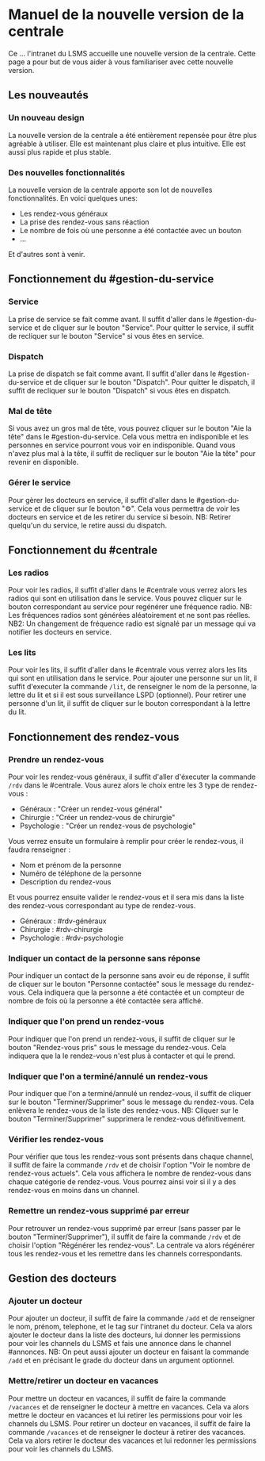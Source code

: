 # Manuel de la nouvelle version de la centrale

Ce ... l'intranet du LSMS accueille une nouvelle version de la centrale. Cette page a pour but de vous aider à vous familiariser avec cette nouvelle version.

## Les nouveautés

### Un nouveau design

La nouvelle version de la centrale a été entièrement repensée pour être plus agréable à utiliser. Elle est maintenant plus claire et plus intuitive. Elle est aussi plus rapide et plus stable.

### Des nouvelles fonctionnalités

La nouvelle version de la centrale apporte son lot de nouvelles fonctionnalités. En voici quelques unes:
- Les rendez-vous généraux
- La prise des rendez-vous sans réaction
- Le nombre de fois où une personne a été contactée avec un bouton
- ...

Et d'autres sont à venir.

## Fonctionnement du #gestion-du-service

### Service

La prise de service se fait comme avant. Il suffit d'aller dans le #gestion-du-service et de cliquer sur le bouton "Service".
Pour quitter le service, il suffit de recliquer sur le bouton "Service" si vous êtes en service.

### Dispatch

La prise de dispatch se fait comme avant. Il suffit d'aller dans le #gestion-du-service et de cliquer sur le bouton "Dispatch".
Pour quitter le dispatch, il suffit de recliquer sur le bouton "Dispatch" si vous êtes en dispatch.

### Mal de tête

Si vous avez un gros mal de tête, vous pouvez cliquer sur le bouton "Aie la tête" dans le #gestion-du-service. Cela vous mettra en indisponible et les personnes en service pourront vous voir en indisponible.
Quand vous n'avez plus mal à la tête, il suffit de recliquer sur le bouton "Aie la tête" pour revenir en disponible.

### Gérer le service 

Pour gèrer les docteurs en service, il suffit d'aller dans le #gestion-du-service et de cliquer sur le bouton "⚙️". Cela vous permettra de voir les docteurs en service et de les retirer du service si besoin.
NB: Retirer quelqu'un du service, le retire aussi du dispatch.

## Fonctionnement du #centrale

### Les radios

Pour voir les radios, il suffit d'aller dans le #centrale vous verrez alors les radios qui sont en utilisation dans le service. Vous pouvez cliquer sur le bouton correspondant au service pour regénérer une fréquence radio.
NB: Les fréquences radios sont générées aléatoirement et ne sont pas réelles.
NB2: Un changement de fréquence radio est signalé par un message qui va notifier les docteurs en service.

### Les lits

Pour voir les lits, il suffit d'aller dans le #centrale vous verrez alors les lits qui sont en utilisation dans le service. 
Pour ajouter une personne sur un lit, il suffit d'executer la commande `/lit`, de renseigner le nom de la personne, la lettre du lit et si il est sous surveillance LSPD (optionnel).
Pour retirer une personne d'un lit, il suffit de cliquer sur le bouton correspondant à la lettre du lit.

## Fonctionnement des rendez-vous

### Prendre un rendez-vous

Pour voir les rendez-vous généraux, il suffit d'aller d'éxecuter la commande `/rdv` dans le #centrale. Vous aurez alors le choix entre les 3 type de rendez-vous :
- Généraux : "Créer un rendez-vous général"
- Chirurgie : "Créer un rendez-vous de chirurgie"
- Psychologie : "Créer un rendez-vous de psychologie"

Vous verrez ensuite un formulaire à remplir pour créer le rendez-vous, il faudra renseigner : 
- Nom et prénom de la personne
- Numéro de téléphone de la personne
- Description du rendez-vous

Et vous pourrez ensuite valider le rendez-vous et il sera mis dans la liste des rendez-vous correspondant au type de rendez-vous.
- Généraux : #rdv-généraux
- Chirurgie : #rdv-chirurgie
- Psychologie : #rdv-psychologie

### Indiquer un contact de la personne sans réponse

Pour indiquer un contact de la personne sans avoir eu de réponse, il suffit de cliquer sur le bouton "Personne contactée" sous le message du rendez-vous. Cela indiquera que la personne a été contactée et un compteur de nombre de fois où la personne a été contactée sera affiché.

### Indiquer que l'on prend un rendez-vous

Pour indiquer que l'on prend un rendez-vous, il suffit de cliquer sur le bouton "Rendez-vous pris" sous le message du rendez-vous. Cela indiquera que la le rendez-vous n'est plus à contacter et qui le prend.

### Indiquer que l'on a terminé/annulé un rendez-vous

Pour indiquer que l'on a terminé/annulé un rendez-vous, il suffit de cliquer sur le bouton "Terminer/Supprimer" sous le message du rendez-vous. Cela enlèvera le rendez-vous de la liste des rendez-vous.
NB: Cliquer sur le bouton "Terminer/Supprimer" supprimera le rendez-vous définitivement.

### Vérifier les rendez-vous

Pour vérifier que tous les rendez-vous sont présents dans chaque channel, il suffit de faire la commande `/rdv` et de choisir l'option "Voir le nombre de rendez-vous actuels". Cela vous affichera le nombre de rendez-vous dans chaque catégorie de rendez-vous.
Vous pourrez ainsi voir si il y a des rendez-vous en moins dans un channel.

### Remettre un rendez-vous supprimé par erreur

Pour retrouver un rendez-vous supprimé par erreur (sans passer par le bouton "Terminer/Supprimer"), il suffit de faire la commande `/rdv` et de choisir l'option "Régénérer les rendez-vous". La centrale va alors régénérer tous les rendez-vous et les remettre dans les channels correspondants.

## Gestion des docteurs 

### Ajouter un docteur

Pour ajouter un docteur, il suffit de faire la commande `/add` et de renseigner le nom, prénom, telephone, et le tag sur l'intranet du docteur. Cela va alors ajouter le docteur dans la liste des docteurs, lui donner les permissions pour voir les channels du LSMS et fais une annonce dans le channel #annonces.
NB: On peut aussi ajouter un docteur en faisant la commande `/add` et en précisant le grade du docteur dans un argument optionnel.

### Mettre/retirer un docteur en vacances

Pour mettre un docteur en vacances, il suffit de faire la commande `/vacances` et de renseigner le docteur à mettre en vacances. Cela va alors mettre le docteur en vacances et lui retirer les permissions pour voir les channels du LSMS.
Pour retirer un docteur en vacances, il suffit de faire la commande `/vacances` et de renseigner le docteur à retirer des vacances. Cela va alors retirer le docteur des vacances et lui redonner les permissions pour voir les channels du LSMS.

